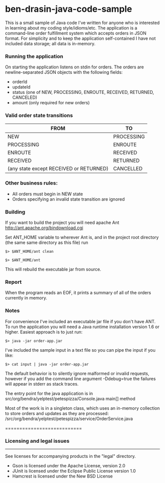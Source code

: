 ben-drasin-java-code-sample
===========================

This is a small sample of Java code I've written for anyone who is interested in learning about my coding style/idioms/etc.  The application is a command-line order fulfillment system which accepts orders in JSON format.  For simplicity and to keep the application self-contained I have not included data storage; all data is in-memory.

### Running the application
On starting the application listens on stdin for orders.  The orders are newline-separated JSON objects with the following fields:
* orderId
* updateId
* status (one of NEW, PROCESSING, ENROUTE, RECEIVED, RETURNED, CANCELED)
* amount (only required for new orders) 

### Valid order state transitions

FROM | TO
---- | ----
NEW | PROCESSING
PROCESSING | ENROUTE
ENROUTE | RECEIVED
RECEIVED | RETURNED 
(any state except RECEIVED or RETURNED) | CANCELLED 

### Other business rules:
* All orders must begin in NEW state
* Orders specifying an invalid state transition are ignored

### Building
If you want to build the project you will need apache Ant
http://ant.apache.org/bindownload.cgi

Set ANT_HOME variable to wherever Ant is, and in the project root directory (the same same directory as this file) run

`$> $ANT_HOME/ant clean`

`$> $ANT_HOME/ant`

This will rebuild the executable jar from source.

### Report
When the program reads an EOF, it prints a summary of all of the orders currently in memory.

### Notes
For convenience I've included an executable jar file if you don't have ANT.  
To run the application you will need a Java runtime installation version 1.6 or higher.
Easiest approach is to just run:

`$> java -jar order-app.jar`

I've included the sample input in a text file so you can pipe the input if you like:

`$> cat input | java -jar order-app.jar`

The default behavior is to silently ignore malformed or invalid requests, however if you add the command line argument -Ddebug=true the failures will appear in stderr as stack traces.


The entry point for the java application is in 
src/org/bendra/yelptest/petespizza/Console.java main[] method

Most of the work is in a singleton class, which uses an in-memory collection to store orders and updates as they are processed:
/src/org/bendra/yelptest/petespizza/service/OrderService.java

===========================

### Licensing and legal issues
  --------------------------

See licenses for accompanying products in the "legal" directory.
* Gson is licensed under the Apache License, version 2.0
* JUnit is licensed under the Eclipse Public License version 1.0
* Hamcrest is licensed under the New BSD License 

